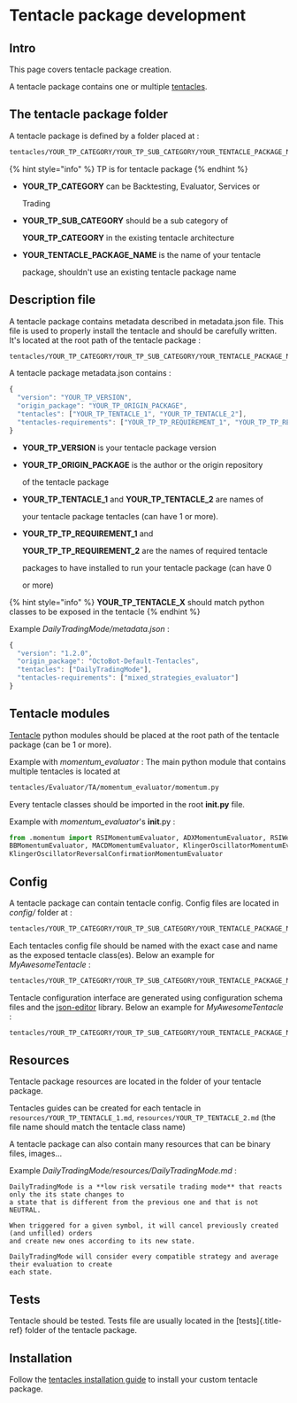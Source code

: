 # Tentacle package development

## Intro

This page covers tentacle package creation.

A tentacle package contains one or multiple [tentacles](https://github.com/Drakkar-Software/OctoBot-Docs/tree/624bac35cfdd4b92e96356538d28ac0e39d983d3/Tentacles/Tentacle-Development.html).

## The tentacle package folder

A tentacle package is defined by a folder placed at :

```bash
tentacles/YOUR_TP_CATEGORY/YOUR_TP_SUB_CATEGORY/YOUR_TENTACLE_PACKAGE_NAME/
```

{% hint style="info" %}
TP is for tentacle package
{% endhint %}

* **YOUR_TP_CATEGORY** can be Backtesting, Evaluator, Services or

  Trading

* **YOUR_TP_SUB_CATEGORY** should be a sub category of

  **YOUR_TP_CATEGORY** in the existing tentacle architecture

* **YOUR_TENTACLE_PACKAGE_NAME** is the name of your tentacle

  package, shouldn't use an existing tentacle package name

## Description file

A tentacle package contains metadata described in metadata.json file. This file is used to properly install the tentacle and should be carefully written. It's located at the root path of the tentacle package :

```bash
tentacles/YOUR_TP_CATEGORY/YOUR_TP_SUB_CATEGORY/YOUR_TENTACLE_PACKAGE_NAME/metadata.json
```

A tentacle package metadata.json contains :

```javascript
{
  "version": "YOUR_TP_VERSION",
  "origin_package": "YOUR_TP_ORIGIN_PACKAGE",
  "tentacles": ["YOUR_TP_TENTACLE_1", "YOUR_TP_TENTACLE_2"],
  "tentacles-requirements": ["YOUR_TP_TP_REQUIREMENT_1", "YOUR_TP_TP_REQUIREMENT_2"]
}
```

* **YOUR_TP_VERSION** is your tentacle package version
* **YOUR_TP_ORIGIN_PACKAGE** is the author or the origin repository

  of the tentacle package

* **YOUR_TP_TENTACLE_1** and **YOUR_TP_TENTACLE_2** are names of

  your tentacle package tentacles (can have 1 or more).

* **YOUR_TP_TP_REQUIREMENT_1** and

  **YOUR_TP_TP_REQUIREMENT_2** are the names of required tentacle

  packages to have installed to run your tentacle package (can have 0

  or more)

{% hint style="info" %}
**YOUR_TP_TENTACLE_X** should match python classes to be exposed in the tentacle
{% endhint %}

Example _DailyTradingMode/metadata.json_ :

```javascript
{
  "version": "1.2.0",
  "origin_package": "OctoBot-Default-Tentacles",
  "tentacles": ["DailyTradingMode"],
  "tentacles-requirements": ["mixed_strategies_evaluator"]
}
```

## Tentacle modules

[Tentacle](https://github.com/Drakkar-Software/OctoBot-Docs/tree/624bac35cfdd4b92e96356538d28ac0e39d983d3/Tentacles/Tentacle-Development.html) python modules should be placed at the root path of the tentacle package (can be 1 or more).

Example with _momentum_evaluator_ : The main python module that contains multiple tentacles is located at

```bash
tentacles/Evaluator/TA/momentum_evaluator/momentum.py
```

Every tentacle classes should be imported in the root **init.py** file.

Example with _momentum_evaluator_'s __init__.py :

```python
from .momentum import RSIMomentumEvaluator, ADXMomentumEvaluator, RSIWeightMomentumEvaluator, 
BBMomentumEvaluator, MACDMomentumEvaluator, KlingerOscillatorMomentumEvaluator, 
KlingerOscillatorReversalConfirmationMomentumEvaluator
```

## Config

A tentacle package can contain tentacle config. Config files are located in _config/_ folder at :

```bash
tentacles/YOUR_TP_CATEGORY/YOUR_TP_SUB_CATEGORY/YOUR_TENTACLE_PACKAGE_NAME/config/
```

Each tentacles config file should be named with the exact case and name as the exposed tentacle class(es). Below an example for _MyAwesomeTentacle_ :

```bash
tentacles/YOUR_TP_CATEGORY/YOUR_TP_SUB_CATEGORY/YOUR_TENTACLE_PACKAGE_NAME/config/MyAwesomeTentacle.json
```

Tentacle configuration interface are generated using configuration schema files and the [json-editor](https://github.com/json-editor/json-editor) library. Below an example for _MyAwesomeTentacle_ :

```bash
tentacles/YOUR_TP_CATEGORY/YOUR_TP_SUB_CATEGORY/YOUR_TENTACLE_PACKAGE_NAME/config/MyAwesomeTentacle_schema.json
```

## Resources

Tentacle package resources are located in the folder of your tentacle package.

Tentacles guides can be created for each tentacle in `resources/YOUR_TP_TENTACLE_1.md`, `resources/YOUR_TP_TENTACLE_2.md` (the file name should match the tentacle class name)

A tentacle package can also contain many resources that can be binary files, images...

Example _DailyTradingMode/resources/DailyTradingMode.md_ :

```text
DailyTradingMode is a **low risk versatile trading mode** that reacts only the its state changes to
a state that is different from the previous one and that is not NEUTRAL.

When triggered for a given symbol, it will cancel previously created (and unfilled) orders
and create new ones according to its new state.

DailyTradingMode will consider every compatible strategy and average their evaluation to create
each state.
```

## Tests

Tentacle should be tested. Tests file are usually located in the [tests]{.title-ref} folder of the tentacle package.

## Installation

Follow the [tentacles installation guide](https://github.com/Drakkar-Software/OctoBot-Docs/tree/624bac35cfdd4b92e96356538d28ac0e39d983d3/Tentacles/Customize-your-OctoBot.html#installing-tentacles) to install your custom tentacle package.

